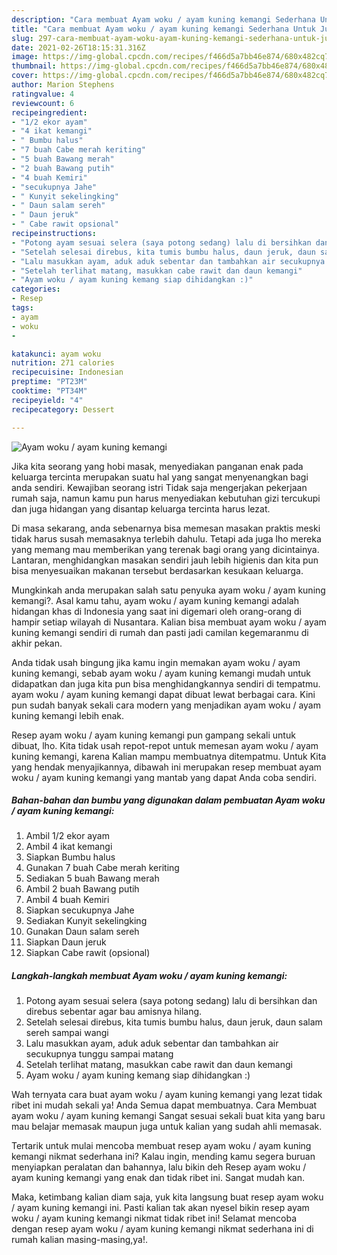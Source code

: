 ```yaml
---
description: "Cara membuat Ayam woku / ayam kuning kemangi Sederhana Untuk Jualan"
title: "Cara membuat Ayam woku / ayam kuning kemangi Sederhana Untuk Jualan"
slug: 297-cara-membuat-ayam-woku-ayam-kuning-kemangi-sederhana-untuk-jualan
date: 2021-02-26T18:15:31.316Z
image: https://img-global.cpcdn.com/recipes/f466d5a7bb46e874/680x482cq70/ayam-woku-ayam-kuning-kemangi-foto-resep-utama.jpg
thumbnail: https://img-global.cpcdn.com/recipes/f466d5a7bb46e874/680x482cq70/ayam-woku-ayam-kuning-kemangi-foto-resep-utama.jpg
cover: https://img-global.cpcdn.com/recipes/f466d5a7bb46e874/680x482cq70/ayam-woku-ayam-kuning-kemangi-foto-resep-utama.jpg
author: Marion Stephens
ratingvalue: 4
reviewcount: 6
recipeingredient:
- "1/2 ekor ayam"
- "4 ikat kemangi"
- " Bumbu halus"
- "7 buah Cabe merah keriting"
- "5 buah Bawang merah"
- "2 buah Bawang putih"
- "4 buah Kemiri"
- "secukupnya Jahe"
- " Kunyit sekelingking"
- " Daun salam sereh"
- " Daun jeruk"
- " Cabe rawit opsional"
recipeinstructions:
- "Potong ayam sesuai selera (saya potong sedang) lalu di bersihkan dan direbus sebentar agar bau amisnya hilang."
- "Setelah selesai direbus, kita tumis bumbu halus, daun jeruk, daun salam sereh sampai wangi"
- "Lalu masukkan ayam, aduk aduk sebentar dan tambahkan air secukupnya tunggu sampai matang"
- "Setelah terlihat matang, masukkan cabe rawit dan daun kemangi"
- "Ayam woku / ayam kuning kemang siap dihidangkan :)"
categories:
- Resep
tags:
- ayam
- woku
- 

katakunci: ayam woku  
nutrition: 271 calories
recipecuisine: Indonesian
preptime: "PT23M"
cooktime: "PT34M"
recipeyield: "4"
recipecategory: Dessert

---
```



![Ayam woku / ayam kuning kemangi](https://img-global.cpcdn.com/recipes/f466d5a7bb46e874/680x482cq70/ayam-woku-ayam-kuning-kemangi-foto-resep-utama.jpg)

Jika kita seorang yang hobi masak, menyediakan panganan enak pada keluarga tercinta merupakan suatu hal yang sangat menyenangkan bagi anda sendiri. Kewajiban seorang istri Tidak saja mengerjakan pekerjaan rumah saja, namun kamu pun harus menyediakan kebutuhan gizi tercukupi dan juga hidangan yang disantap keluarga tercinta harus lezat.

Di masa  sekarang, anda sebenarnya bisa memesan masakan praktis meski tidak harus susah memasaknya terlebih dahulu. Tetapi ada juga lho mereka yang memang mau memberikan yang terenak bagi orang yang dicintainya. Lantaran, menghidangkan masakan sendiri jauh lebih higienis dan kita pun bisa menyesuaikan makanan tersebut berdasarkan kesukaan keluarga. 



Mungkinkah anda merupakan salah satu penyuka ayam woku / ayam kuning kemangi?. Asal kamu tahu, ayam woku / ayam kuning kemangi adalah hidangan khas di Indonesia yang saat ini digemari oleh orang-orang di hampir setiap wilayah di Nusantara. Kalian bisa membuat ayam woku / ayam kuning kemangi sendiri di rumah dan pasti jadi camilan kegemaranmu di akhir pekan.

Anda tidak usah bingung jika kamu ingin memakan ayam woku / ayam kuning kemangi, sebab ayam woku / ayam kuning kemangi mudah untuk didapatkan dan juga kita pun bisa menghidangkannya sendiri di tempatmu. ayam woku / ayam kuning kemangi dapat dibuat lewat berbagai cara. Kini pun sudah banyak sekali cara modern yang menjadikan ayam woku / ayam kuning kemangi lebih enak.

Resep ayam woku / ayam kuning kemangi pun gampang sekali untuk dibuat, lho. Kita tidak usah repot-repot untuk memesan ayam woku / ayam kuning kemangi, karena Kalian mampu membuatnya ditempatmu. Untuk Kita yang hendak menyajikannya, dibawah ini merupakan resep membuat ayam woku / ayam kuning kemangi yang mantab yang dapat Anda coba sendiri.

<!--inarticleads1-->

##### Bahan-bahan dan bumbu yang digunakan dalam pembuatan Ayam woku / ayam kuning kemangi:

1. Ambil 1/2 ekor ayam
1. Ambil 4 ikat kemangi
1. Siapkan  Bumbu halus
1. Gunakan 7 buah Cabe merah keriting
1. Sediakan 5 buah Bawang merah
1. Ambil 2 buah Bawang putih
1. Ambil 4 buah Kemiri
1. Siapkan secukupnya Jahe
1. Sediakan  Kunyit sekelingking
1. Gunakan  Daun salam sereh
1. Siapkan  Daun jeruk
1. Siapkan  Cabe rawit (opsional)




<!--inarticleads2-->

##### Langkah-langkah membuat Ayam woku / ayam kuning kemangi:

1. Potong ayam sesuai selera (saya potong sedang) lalu di bersihkan dan direbus sebentar agar bau amisnya hilang.
1. Setelah selesai direbus, kita tumis bumbu halus, daun jeruk, daun salam sereh sampai wangi
1. Lalu masukkan ayam, aduk aduk sebentar dan tambahkan air secukupnya tunggu sampai matang
1. Setelah terlihat matang, masukkan cabe rawit dan daun kemangi
1. Ayam woku / ayam kuning kemang siap dihidangkan :)




Wah ternyata cara buat ayam woku / ayam kuning kemangi yang lezat tidak ribet ini mudah sekali ya! Anda Semua dapat membuatnya. Cara Membuat ayam woku / ayam kuning kemangi Sangat sesuai sekali buat kita yang baru mau belajar memasak maupun juga untuk kalian yang sudah ahli memasak.

Tertarik untuk mulai mencoba membuat resep ayam woku / ayam kuning kemangi nikmat sederhana ini? Kalau ingin, mending kamu segera buruan menyiapkan peralatan dan bahannya, lalu bikin deh Resep ayam woku / ayam kuning kemangi yang enak dan tidak ribet ini. Sangat mudah kan. 

Maka, ketimbang kalian diam saja, yuk kita langsung buat resep ayam woku / ayam kuning kemangi ini. Pasti kalian tak akan nyesel bikin resep ayam woku / ayam kuning kemangi nikmat tidak ribet ini! Selamat mencoba dengan resep ayam woku / ayam kuning kemangi nikmat sederhana ini di rumah kalian masing-masing,ya!.

